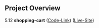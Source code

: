 ## Project Overview
5.12 **shopping-cart** ([Code-Link](https://github.com/asif93-138/shopping-cart.git)) ([Live-Site](https://asif93-138.github.io/shopping-cart/))

